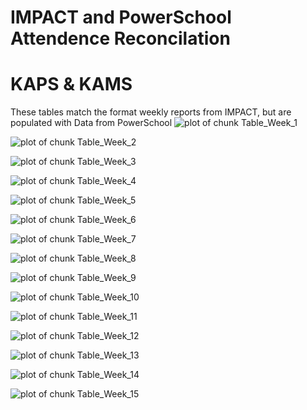 IMPACT and PowerSchool Attendence Reconcilation
========================================================



















# KAPS & KAMS
These tables match the format weekly reports from IMPACT, but are populated with Data from PowerSchool
![plot of chunk Table_Week_1](figure/Table_Week_1.png) 


![plot of chunk Table_Week_2](figure/Table_Week_2.png) 


![plot of chunk Table_Week_3](figure/Table_Week_3.png) 



![plot of chunk Table_Week_4](figure/Table_Week_4.png) 


![plot of chunk Table_Week_5](figure/Table_Week_5.png) 


![plot of chunk Table_Week_6](figure/Table_Week_6.png) 


![plot of chunk Table_Week_7](figure/Table_Week_7.png) 


![plot of chunk Table_Week_8](figure/Table_Week_8.png) 



![plot of chunk Table_Week_9](figure/Table_Week_9.png) 


![plot of chunk Table_Week_10](figure/Table_Week_10.png) 


![plot of chunk Table_Week_11](figure/Table_Week_11.png) 


![plot of chunk Table_Week_12](figure/Table_Week_12.png) 



![plot of chunk Table_Week_13](figure/Table_Week_13.png) 


![plot of chunk Table_Week_14](figure/Table_Week_14.png) 


![plot of chunk Table_Week_15](figure/Table_Week_15.png) 


